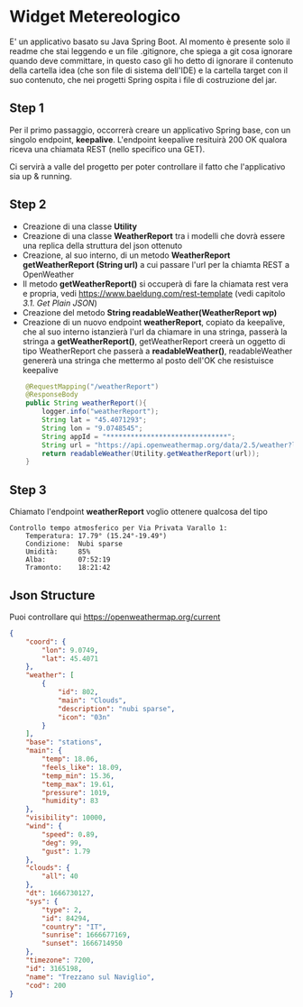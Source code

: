 # Widget Metereologico
E' un applicativo basato su Java Spring Boot.
Al momento è presente solo il readme che stai leggendo e un file .gitignore, che spiega a git cosa ignorare quando deve committare, 
in questo caso gli ho detto di ignorare il contenuto della cartella idea (che son file di sistema dell'IDE) e la cartella target con il
suo contenuto, che nei progetti Spring ospita i file di costruzione del jar.

## Step 1
Per il primo passaggio, occorrerà creare un applicativo Spring base, con un singolo endpoint, **keepalive**.
L'endpoint keepalive resituirà 200 OK qualora riceva una chiamata REST (nello specifico una GET).

Ci servirà a valle del progetto per poter controllare il fatto che l'applicativo sia up & running.


## Step 2
- Creazione di una classe **Utility**
- Creazione di una classe **WeatherReport** tra i modelli che dovrà essere una replica della struttura del json ottenuto 
- Creazione, al suo interno, di un metodo **WeatherReport getWeatherReport (String url)** a cui passare l'url per la chiamta REST a OpenWeather
- Il metodo **getWeatherReport()** si occuperà di fare la chiamata rest vera e propria, vedi https://www.baeldung.com/rest-template (vedi capitolo *3.1. Get Plain JSON*)
- Creazione del metodo **String readableWeather(WeatherReport wp)**
- Creazione di un nuovo endpoint **weatherReport**, copiato da keepalive, che al suo interno istanzierà l'url da chiamare in una stringa, passerà la stringa a **getWeatherReport()**, getWeatherReport creerà un oggetto di tipo WeatherReport che passerà a **readableWeather()**, readableWeather genererà una stringa che mettermo al posto dell'OK che resistuisce keepalive
``` java
    @RequestMapping("/weatherReport")
    @ResponseBody
    public String weatherReport(){
        logger.info("weatherReport");
        String lat = "45.4071293";
        String lon = "9.0748545";
        String appId = "******************************"; 
        String url = "https://api.openweathermap.org/data/2.5/weather?lat="+lat+"&lon="+lon+"&units=metric&lang=it&appid="+appId+"";
        return readableWeather(Utility.getWeatherReport(url));
    }
```    
## Step 3
Chiamato l'endpoint **weatherReport** voglio ottenere qualcosa del tipo
```    
Controllo tempo atmosferico per Via Privata Varallo 1:
	Temperatura: 17.79° (15.24°-19.49°)
	Condizione:  Nubi sparse
	Umidità:     85%
	Alba:        07:52:19
	Tramonto:    18:21:42
```    

## Json Structure
Puoi controllare qui https://openweathermap.org/current

``` json   
{
    "coord": {
        "lon": 9.0749,
        "lat": 45.4071
    },
    "weather": [
        {
            "id": 802,
            "main": "Clouds",
            "description": "nubi sparse",
            "icon": "03n"
        }
    ],
    "base": "stations",
    "main": {
        "temp": 18.06,
        "feels_like": 18.09,
        "temp_min": 15.36,
        "temp_max": 19.61,
        "pressure": 1019,
        "humidity": 83
    },
    "visibility": 10000,
    "wind": {
        "speed": 0.89,
        "deg": 99,
        "gust": 1.79
    },
    "clouds": {
        "all": 40
    },
    "dt": 1666730127,
    "sys": {
        "type": 2,
        "id": 84294,
        "country": "IT",
        "sunrise": 1666677169,
        "sunset": 1666714950
    },
    "timezone": 7200,
    "id": 3165198,
    "name": "Trezzano sul Naviglio",
    "cod": 200
}

```    
